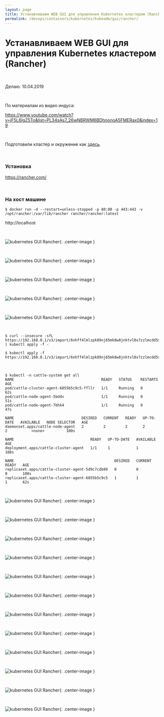 ```yaml
---
layout: page
title: Устанавливаем WEB GUI для управления Kubernetes кластером (Rancher)
permalink: /devops/containers/kubernetes/kubeadm/gui/rancher/
---
```


# Устанавливаем WEB GUI для управления Kubernetes кластером (Rancher)

<br/>

Делаю: 10.04.2019

<br/>

По материалам из видео индуса:

https://www.youtube.com/watch?v=jF5L6IgZ5To&list=PL34sAs7_26wNBRWM6BDhnonoA5FMERax0&index=19

<br/>

Подготовили кластер и окружение как <a href="/devops/containers/kubernetes/kubeadm/vagrant-centos7-3-node-kubernetes-cluster/">здесь</a>.

<br/>

### Установка

https://rancher.com/

<br/>

### На хост машине

    $ docker run -d --restart=unless-stopped -p 80:80 -p 443:443 -v /opt/rancher:/var/lib/rancher rancher/rancher:latest

http://localhost

<br/>

![kubernetes GUI Rancher](/img/devops/containers/kubernetes/kubeadm/gui/rancher/rancher-01.png "kubernetes GUI Rancher"){: .center-image }

<br/>

![kubernetes GUI Rancher](/img/devops/containers/kubernetes/kubeadm/gui/rancher/rancher-02.png "kubernetes GUI Rancher"){: .center-image }

<br/>

![kubernetes GUI Rancher](/img/devops/containers/kubernetes/kubeadm/gui/rancher/rancher-03.png "kubernetes GUI Rancher"){: .center-image }

<br/>

![kubernetes GUI Rancher](/img/devops/containers/kubernetes/kubeadm/gui/rancher/rancher-04.png "kubernetes GUI Rancher"){: .center-image }

<br/>

![kubernetes GUI Rancher](/img/devops/containers/kubernetes/kubeadm/gui/rancher/rancher-05.png "kubernetes GUI Rancher"){: .center-image }

<br/>

    $ curl --insecure -sfL https://192.168.0.1/v3/import/6nhff4lmlzpk89nj65mk8w8jnktvl8x7zzlmcdd5strzjmzc9474vz.yaml | kubectl apply -f -

    $ kubectl apply -f https://192.168.0.1/v3/import/6nhff4lmlzpk89nj65mk8w8jnktvl8x7zzlmcdd5strzjmzc9474vz.yaml

<br/>

    $ kubectl -n cattle-system get all
    NAME                                        READY   STATUS    RESTARTS   AGE
    pod/cattle-cluster-agent-6855b5c9c5-ffllr   1/1     Running   0          62s
    pod/cattle-node-agent-5bddv                 1/1     Running   0          51s
    pod/cattle-node-agent-7bhk4                 1/1     Running   0          47s

    NAME                               DESIRED   CURRENT   READY   UP-TO-DATE   AVAILABLE   NODE SELECTOR   AGE
    daemonset.apps/cattle-node-agent   2         2         2       2            2           <none>          100s

    NAME                                   READY   UP-TO-DATE   AVAILABLE   AGE
    deployment.apps/cattle-cluster-agent   1/1     1            1           100s

    NAME                                              DESIRED   CURRENT   READY   AGE
    replicaset.apps/cattle-cluster-agent-5d9c7cdb89   0         0         0       100s
    replicaset.apps/cattle-cluster-agent-6855b5c9c5   1         1         1       62s

<br/>

![kubernetes GUI Rancher](/img/devops/containers/kubernetes/kubeadm/gui/rancher/rancher-06.png "kubernetes GUI Rancher"){: .center-image }

<br/>

![kubernetes GUI Rancher](/img/devops/containers/kubernetes/kubeadm/gui/rancher/rancher-07.png "kubernetes GUI Rancher"){: .center-image }

<br/>

![kubernetes GUI Rancher](/img/devops/containers/kubernetes/kubeadm/gui/rancher/rancher-08.png "kubernetes GUI Rancher"){: .center-image }

<br/>

![kubernetes GUI Rancher](/img/devops/containers/kubernetes/kubeadm/gui/rancher/rancher-09.png "kubernetes GUI Rancher"){: .center-image }

<br/>

![kubernetes GUI Rancher](/img/devops/containers/kubernetes/kubeadm/gui/rancher/rancher-10.png "kubernetes GUI Rancher"){: .center-image }

<br/>

![kubernetes GUI Rancher](/img/devops/containers/kubernetes/kubeadm/gui/rancher/rancher-11.png "kubernetes GUI Rancher"){: .center-image }

<br/>

![kubernetes GUI Rancher](/img/devops/containers/kubernetes/kubeadm/gui/rancher/rancher-12.png "kubernetes GUI Rancher"){: .center-image }

<br/>

![kubernetes GUI Rancher](/img/devops/containers/kubernetes/kubeadm/gui/rancher/rancher-13.png "kubernetes GUI Rancher"){: .center-image }

<br/>

![kubernetes GUI Rancher](/img/devops/containers/kubernetes/kubeadm/gui/rancher/rancher-14.png "kubernetes GUI Rancher"){: .center-image }

<br/>

![kubernetes GUI Rancher](/img/devops/containers/kubernetes/kubeadm/gui/rancher/rancher-15.png "kubernetes GUI Rancher"){: .center-image }

<br/>

![kubernetes GUI Rancher](/img/devops/containers/kubernetes/kubeadm/gui/rancher/rancher-16.png "kubernetes GUI Rancher"){: .center-image }

<br/>

![kubernetes GUI Rancher](/img/devops/containers/kubernetes/kubeadm/gui/rancher/rancher-17.png "kubernetes GUI Rancher"){: .center-image }
